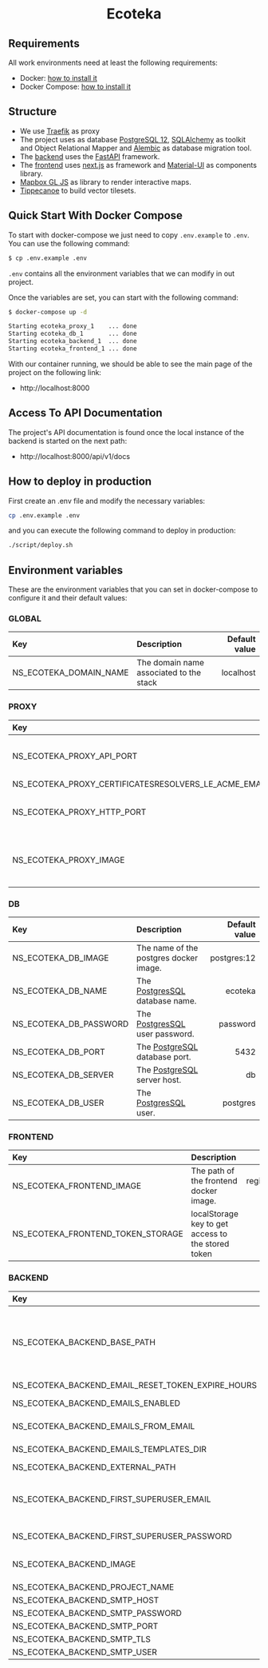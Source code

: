 <h1 align="center">Ecoteka</h1>

## Requirements

All work environments need at least the following requirements:

- Docker: [how to install it][docker]
- Docker Compose: [how to install it][docker-compose]

## Structure

- We use [Traefik][traefik] as proxy
- The project uses as database [PostgreSQL 12][postgresql],
  [SQLAlchemy][sql-alchemy] as toolkit and Object Relational Mapper and
  [Alembic][alembic] as database migration tool.
- The [backend] uses the [FastAPI][fastapi] framework.
- The [frontend] uses [next.js][next.js] as framework and
  [Material-UI][material-ui] as components library.
- [Mapbox GL JS][mapbox-gl-js] as library to render interactive maps.
- [Tippecanoe][tippecanoe] to build vector tilesets.


## Quick Start With Docker Compose

To start with docker-compose we just need to copy `.env.example` to `.env`. You
can use the following command:

```bash
$ cp .env.example .env
```

`.env` contains all the environment variables that we can modify in out project.

Once the variables are set, you can start with the following command:

```bash
$ docker-compose up -d

Starting ecoteka_proxy_1    ... done
Starting ecoteka_db_1       ... done
Starting ecoteka_backend_1  ... done
Starting ecoteka_frontend_1 ... done
```

With our container running, we should be able to see the main page of the
project on the following link:

  - http://localhost:8000

## Access To API Documentation

The project's API documentation is found once the local instance of the
backend is started on the next path:

  - http://localhost:8000/api/v1/docs

## How to deploy in production

First create an .env file and modify the necessary variables:

```bash
cp .env.example .env
```

and you can execute the following command to deploy in production:

```bash
./script/deploy.sh
```

## Environment variables

These are the environment variables that you can set in docker-compose to
configure it and their default values:


### GLOBAL

| Key                        | Description                               | Default value |
| :--                        | :----                                     |          --:  |
| NS_ECOTEKA_DOMAIN_NAME     | The domain name associated to the stack   | localhost     |

### PROXY

| Key                                                   | Description                               | Default value     |
| :--                                                   | :----                                     |              --:  |
| NS_ECOTEKA_PROXY_API_PORT                             | The external [Traefik][traefik] API port. | 8080              |
| NS_ECOTEKA_PROXY_CERTIFICATESRESOLVERS_LE_ACME_EMAIL  |                                           | noreply@localhost |
| NS_ECOTEKA_PROXY_HTTP_PORT                            | The external [Traefik][traefik] port.     | 8000              |
| NS_ECOTEKA_PROXY_IMAGE                                | The name of the traefik docker image.     | traefik:v2.2      |

### DB

| Key                        | Description                                    | Default value |
| :--                        | :----                                          |          --:  |
| NS_ECOTEKA_DB_IMAGE        | The name of the postgres docker image.         | postgres:12   |
| NS_ECOTEKA_DB_NAME         | The [PostgresSQL][postgresql] database name.   | ecoteka       |
| NS_ECOTEKA_DB_PASSWORD     | The [PostgresSQL][postgresql] user password.   | password      |
| NS_ECOTEKA_DB_PORT         | The [PostgreSQL][postgresql] database port.    | 5432          |
| NS_ECOTEKA_DB_SERVER       | The [PostgreSQL][postgresql] server host.      | db            |
| NS_ECOTEKA_DB_USER         | The [PostgresSQL][postgresql] user.            | postgres      |

### FRONTEND

| Key                               | Description                                        |                                        Default value |
|:----------------------------------|:---------------------------------------------------|-----------------------------------------------------:|
| NS_ECOTEKA_FRONTEND_IMAGE         | The path of the frontend docker image.             | registry.gitlab.com/natural-solutions/ecoteka:latest |
| NS_ECOTEKA_FRONTEND_TOKEN_STORAGE | localStorage key to get access to the stored token |                                 ecoteka_access_token |


### BACKEND

| Key                                               | Description                                           | Default value                                                      |
| :--                                               | :----                                                 | --:                                                                |
| NS_ECOTEKA_BACKEND_BASE_PATH                      | To allow [FastAPI][fastapi] to run behind a proxy it is possible to set the --root-path parameter to [Uvicorn][uvicorn].<BR/>More information can be found on FastAPI's documentation page: https://fastapi.tiangolo.com/advanced/behind-a-proxy/#about-root_path        | /api/v1                           |
| NS_ECOTEKA_BACKEND_EMAIL_RESET_TOKEN_EXPIRE_HOURS |                                                                                     | 48                                   |
| NS_ECOTEKA_BACKEND_EMAILS_ENABLED                 | Enabled the feature for sending mail after user created                             | False                                |
| NS_ECOTEKA_BACKEND_EMAILS_FROM_EMAIL              |                                                                                     | contact@ecoteka.natural-solutions.eu |
| NS_ECOTEKA_BACKEND_EMAILS_TEMPLATES_DIR           | The relative path from /backend that will be used for storing templates generated.  | app/app/email-templates/build        |
| NS_ECOTEKA_BACKEND_EXTERNAL_PATH                  |  External URL for API access  |  http://localhost:8000/api/v1                                                              |
| NS_ECOTEKA_BACKEND_FIRST_SUPERUSER_EMAIL          | The first time the project is started up, a super admin is created. `NS_ECOTEKA_BACKEND_FIRST_SUPERUSER_EMAIL` defines the email with which the user will be created.   | admin@ecoteka.natural-solutions.eu                                                                                                |
| NS_ECOTEKA_BACKEND_FIRST_SUPERUSER_PASSWORD       | The password for the super admin user explained above.                              | password                             |
| NS_ECOTEKA_BACKEND_IMAGE                          | The path of the backend docker image.                 | registry.gitlab.com/natural-solutions/ecoteka:backend-latest       |
| NS_ECOTEKA_BACKEND_PROJECT_NAME                   | The project name for [FastAPI][fastapi].              | ecoTeka                                                            |
| NS_ECOTEKA_BACKEND_SMTP_HOST                      | Host of smtp server                                                                 |  localhost                           |
| NS_ECOTEKA_BACKEND_SMTP_PASSWORD                  | Password mail                                                                       | password                             |
| NS_ECOTEKA_BACKEND_SMTP_PORT                      | Port of the smtp server                                                             |  438                                 |
| NS_ECOTEKA_BACKEND_SMTP_TLS                       | Rncryption connection with smtp server                                              | True                                 |
| NS_ECOTEKA_BACKEND_SMTP_USER                      | Login mail                                                                          | user                                 |




[docker]: https://docs.docker.com/get-docker
[docker-compose]: https://docs.docker.com/compose/install
[traefik]: https://docs.traefik.io
[postgresql]: https://www.postgresql.org/docs/12/index.html
[sql-alchemy]: https://www.sqlalchemy.org
[alembic]: https://alembic.sqlalchemy.org/en/latest
[fastapi]: https://fastapi.tiangolo.com
[next.js]: https://nextjs.org
[material-ui]: https://material-ui.com
[mapbox-gl-js]: https://docs.mapbox.com/mapbox-gl-js/api
[tippecanoe]: https://github.com/mapbox/tippecanoe
[uvicorn]: https://www.uvicorn.org/settings

[backend]: https://gitlab.com/natural-solutions/ecoteka/-/tree/dev/backend
[frontend]: https://gitlab.com/natural-solutions/ecoteka/-/tree/dev/frontend